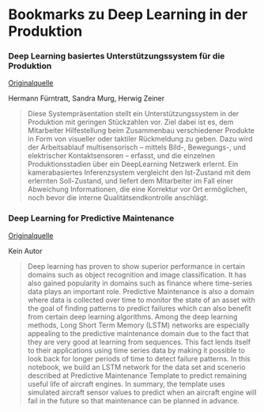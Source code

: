 # Bookmarks zu Deep Learning in der Produktion

### Deep Learning basiertes Unterstützungssystem für die Produktion

[Originalquelle](http://dl.mensch-und-computer.de/bitstream/handle/123456789/5076/F%C3%BCrntratt_Murg_Zeiner_2016.pdf)

Hermann Fürntratt, Sandra Murg, Herwig Zeiner

>Diese Systempräsentation stellt ein Unterstützungssystem in der Produktion mit geringen Stückzahlen
vor. Ziel dabei ist es, dem Mitarbeiter Hilfestellung beim Zusammenbau verschiedener Produkte in
Form von visueller oder taktiler Rückmeldung zu geben. Dazu wird der Arbeitsablauf multisensorisch
– mittels Bild-, Bewegungs-, und elektrischer Kontaktsensoren – erfasst, und die einzelnen
Produktionsstadien über ein DeepLearning Netzwerk erlernt. Ein kamerabasiertes Inferenzsystem
vergleicht den Ist-Zustand mit dem erlernten Soll-Zustand, und liefert dem Mitarbeiter im Fall einer
Abweichung Informationen, die eine Korrektur vor Ort ermöglichen, noch bevor die interne Qualitätsendkontrolle
anschlägt.

### Deep Learning for Predictive Maintenance

[Originalquelle](https://github.com/Azure/lstms_for_predictive_maintenance/blob/master/Deep%20Learning%20Basics%20for%20Predictive%20Maintenance.ipynb)

Kein Autor

>Deep learning has proven to show superior performance in certain domains such as object recognition and image classification. It has also gained popularity in domains such as finance where time-series data plays an important role. Predictive Maintenance is also a domain where data is collected over time to monitor the state of an asset with the goal of finding patterns to predict failures which can also benefit from certain deep learning algorithms. Among the deep learning methods, Long Short Term Memory (LSTM) networks are especially appealing to the predictive maintenance domain due to the fact that they are very good at learning from sequences. This fact lends itself to their applications using time series data by making it possible to look back for longer periods of time to detect failure patterns. In this notebook, we build an LSTM network for the data set and scenerio described at Predictive Maintenance Template to predict remaining useful life of aircraft engines. In summary, the template uses simulated aircraft sensor values to predict when an aircraft engine will fail in the future so that maintenance can be planned in advance.
